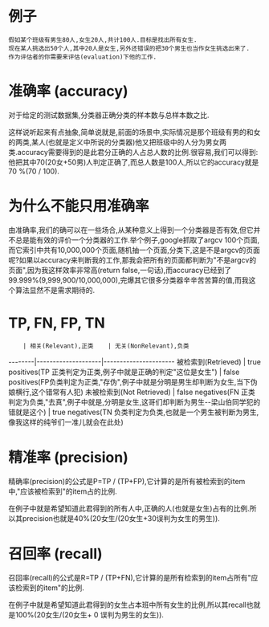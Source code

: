例子
====

```
假如某个班级有男生80人,女生20人,共计100人.目标是找出所有女生.
现在某人挑选出50个人,其中20人是女生,另外还错误的把30个男生也当作女生挑选出来了.
作为评估者的你需要来评估(evaluation)下他的工作.
```


准确率 (accuracy)
================
对于给定的测试数据集,分类器正确分类的样本数与总样本数之比.

这样说听起来有点抽象,简单说就是,前面的场景中,实际情况是那个班级有男的和女的两类,某人(也就是定义中所说的分类器)他又把班级中的人分为男女两类.accuracy需要得到的是此君分正确的人占总人数的比例.很容易,我们可以得到:他把其中70(20女+50男)人判定正确了,而总人数是100人,所以它的accuracy就是70 %(70 / 100).

为什么不能只用准确率
=================
由准确率,我们的确可以在一些场合,从某种意义上得到一个分类器是否有效,但它并不总是能有效的评价一个分类器的工作.举个例子,google抓取了argcv 100个页面,而它索引中共有10,000,000个页面,随机抽一个页面,分类下,这是不是argcv的页面呢?如果以accuracy来判断我的工作,那我会把所有的页面都判断为"不是argcv的页面",因为我这样效率非常高(return false,一句话),而accuracy已经到了99.999%(9,999,900/10,000,000),完爆其它很多分类器辛辛苦苦算的值,而我这个算法显然不是需求期待的.

TP, FN, FP, TN
===============

		| 相关(Relevant),正类	 | 无关(NonRelevant),负类
--------|--------------------|----------------------
被检索到(Retrieved) | true positives(TP 正类判定为正类,例子中就是正确的判定"这位是女生") | false positives(FP负类判定为正类,"存伪",例子中就是分明是男生却判断为女生,当下伪娘横行,这个错常有人犯)
未被检索到(Not Retrieved) | false negatives(FN 正类判定为负类,"去真",例子中就是,分明是女生,这哥们却判断为男生--梁山伯同学犯的错就是这个) | true negatives(TN 负类判定为负类,也就是一个男生被判断为男生,像我这样的纯爷们一准儿就会在此处)

精准率 (precision)
=================

精确率(precision)的公式是P=TP / (TP+FP),它计算的是所有被检索到的item中,"应该被检索到"的item占的比例.

在例子中就是希望知道此君得到的所有人中,正确的人(也就是女生)占有的比例.所以其precision也就是40%(20女生/(20女生+30误判为女生的男生)).

召回率 (recall)
==============

召回率(recall)的公式是R=TP / (TP+FN),它计算的是所有检索到的item占所有"应该检索到的item"的比例.

在例子中就是希望知道此君得到的女生占本班中所有女生的比例,所以其recall也就是100%(20女生/(20女生+ 0 误判为男生的女生)).

